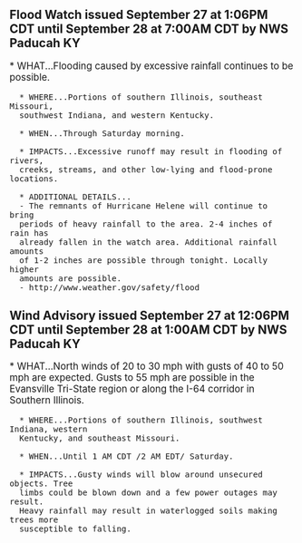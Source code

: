 <p>
   <h2>Flood Watch issued September 27 at 1:06PM CDT until September 28 at 7:00AM CDT by NWS Paducah KY</h2>
   <div style="font-size:120%">* WHAT...Flooding caused by excessive rainfall continues to be
      possible.
      
      * WHERE...Portions of southern Illinois, southeast Missouri,
      southwest Indiana, and western Kentucky.
      
      * WHEN...Through Saturday morning.
      
      * IMPACTS...Excessive runoff may result in flooding of rivers,
      creeks, streams, and other low-lying and flood-prone locations.
      
      * ADDITIONAL DETAILS...
      - The remnants of Hurricane Helene will continue to bring
      periods of heavy rainfall to the area. 2-4 inches of rain has
      already fallen in the watch area. Additional rainfall amounts
      of 1-2 inches are possible through tonight. Locally higher
      amounts are possible.
      - http://www.weather.gov/safety/flood
   </div>
</p>
<p>
   <h2>Wind Advisory issued September 27 at 12:06PM CDT until September 28 at 1:00AM CDT by NWS Paducah KY</h2>
   <div style="font-size:120%">* WHAT...North winds of 20 to 30 mph with gusts of 40 to 50 mph are
      expected. Gusts to 55 mph are possible in the Evansville Tri-State
      region or along the I-64 corridor in Southern Illinois.
      
      * WHERE...Portions of southern Illinois, southwest Indiana, western
      Kentucky, and southeast Missouri.
      
      * WHEN...Until 1 AM CDT /2 AM EDT/ Saturday.
      
      * IMPACTS...Gusty winds will blow around unsecured objects. Tree
      limbs could be blown down and a few power outages may result.
      Heavy rainfall may result in waterlogged soils making trees more
      susceptible to falling.
   </div>
</p>